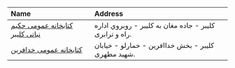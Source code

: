 | Name                                                  | Address                                                 |
|:------------------------------------------------------|:--------------------------------------------------------|
| [كتابخانه عمومی حكیم نباتی كلیبر](http://tabrizpl.ir) | كلیبر - جاده مغان به كليبر - روبروي اداره راه و ترابرى. |
| [كتابخانه عمومی خدافرین](http://tabrizpl.ir)          | كلیبر - بخش خداافرین - خمارلو - خیابان شهید مطهری.      |
